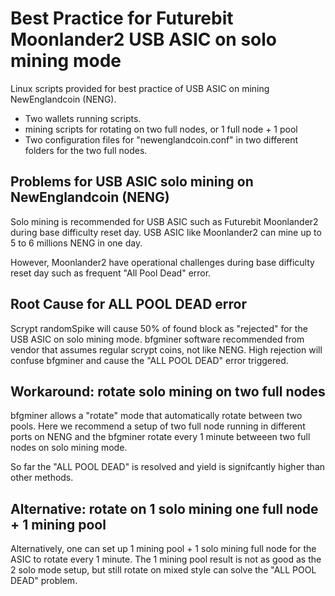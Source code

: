 # Best Practice for Futurebit Moonlander2 USB ASIC on solo mining mode 

Linux scripts provided for best practice of USB ASIC on mining NewEnglandcoin (NENG). 

* Two wallets running scripts.
* mining scripts for rotating on two full nodes, or 1 full node + 1 pool
* Two configuration files for "newenglandcoin.conf" in two different folders for the two full nodes.

## Problems for USB ASIC solo mining on  NewEnglandcoin (NENG)

Solo mining is recommended for USB ASIC such as Futurebit Moonlander2 during base difficulty reset day. 
USB ASIC like Moonlander2 can mine up to 5 to 6 millions NENG in one day. 

However, Moonlander2 have operational challenges during base difficulty reset day such as frequent 
"All Pool Dead" error.  

## Root Cause for ALL POOL DEAD error

Scrypt randomSpike will cause 50% of found block as "rejected" for the USB ASIC on solo mining mode. 
bfgminer software recommended from vendor that assumes regular scrypt coins, not like NENG. 
High rejection will confuse bfgminer and cause the "ALL POOL DEAD" error triggered.


## Workaround: rotate solo mining on two full nodes 


bfgminer allows a "rotate" mode that automatically rotate between two pools.  Here we recommend 
a setup of two full node running in different ports on NENG and the bfgminer rotate every 1 minute betweeen 
two full nodes on solo mining mode. 

So far the "ALL POOL DEAD" is resolved and yield is signifcantly higher than other methods. 


## Alternative: rotate on 1 solo mining one full node + 1 mining pool

Alternatively, one can set up 1 mining pool + 1 solo mining full node for the ASIC to rotate every 1 minute. 
 The 1 mining pool result is not as good as the 2 solo mode setup, but still rotate on mixed style can solve the "ALL POOL DEAD" problem. 

